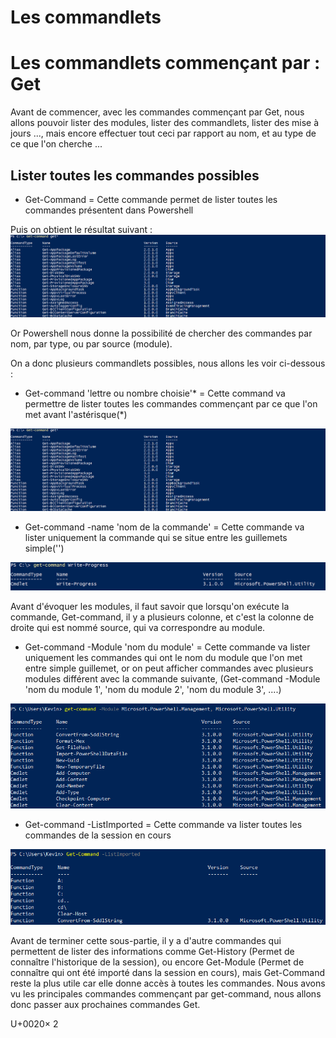 # Les commandlets 

# Les commandlets commençant par : Get 

Avant de commencer, avec les commandes commençant par Get, nous allons pouvoir lister des modules, lister des commandlets, lister des mise à jours ..., mais encore effectuer tout ceci par rapport au nom, et au type de ce que l'on cherche ...

## Lister toutes les commandes possibles

- Get-Command = Cette commande permet de lister toutes les commandes présentent dans Powershell

Puis on obtient le résultat suivant : ![](https://github.com/kevinguyodo/Powershell/blob/main/Image/get-command-basique.PNG)

Or Powershell nous donne la possibilité de chercher des commandes par nom, par type, ou par source (module).

On a donc plusieurs commandlets possibles, nous allons les voir ci-dessous :

- Get-command 'lettre ou nombre choisie'* = Cette command va permettre de lister toutes les commandes commençant par ce que l'on met avant l'astérisque(*)

![](https://github.com/kevinguyodo/Powershell/blob/main/Image/get-command1.PNG)

- Get-command -name 'nom de la commande' = Cette commande va lister uniquement la commande qui se situe entre les guillemets simple('')

![](https://github.com/kevinguyodo/Powershell/blob/main/Image/get-command%20-name.PNG)

Avant d'évoquer les modules, il faut savoir que lorsqu'on exécute la commande, Get-command, il y a plusieurs colonne, et c'est la colonne de droite qui est nommé source, qui va correspondre au module.
- Get-command -Module 'nom du module' = Cette commande va lister uniquement les commandes qui ont le nom du module que l'on met entre simple guillemet, or on peut afficher commandes avec plusieurs modules différent avec la commande suivante, (Get-command -Module 'nom du module 1', 'nom du module 2', 'nom du module 3', ....)

![](https://github.com/kevinguyodo/Powershell/blob/main/Image/Get-command%20-Module.PNG)

- Get-command -ListImported = Cette commande va lister toutes les commandes de la session en cours 

![](https://github.com/kevinguyodo/Powershell/blob/main/Image/Get-command-ListImported.PNG)

Avant de terminer cette sous-partie, il y a d'autre commandes qui permettent de lister des informations comme Get-History (Permet de connaître l'historique de la session), ou encore Get-Module (Permet de connaître qui ont été importé dans la session en cours), mais Get-Command reste la plus utile car elle donne accès à toutes les commandes.
Nous avons vu les principales commandes commençant par get-command, nous allons donc passer aux prochaines commandes Get.

U+0020× 2

##

